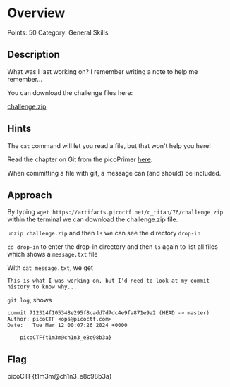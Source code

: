# Overview

Points: 50
Category: General Skills

## Description

What was I last working on? I remember writing a note to help me remember...

You can download the challenge files here:

[challenge.zip](https://artifacts.picoctf.net/c_titan/162/challenge.zip)

## Hints

The `cat` command will let you read a file, but that won't help you here!

Read the chapter on Git from the picoPrimer [here](https://primer.picoctf.org/#_git_version_control).

When committing a file with git, a message can (and should) be included.

## Approach

By typing `wget https://artifacts.picoctf.net/c_titan/76/challenge.zip` within the terminal we can download the challenge.zip file.

`unzip challenge.zip` and then `ls` we can see the directory `drop-in`

`cd drop-in` to enter the drop-in directory and then `ls` again to list all files which shows a `message.txt` file

With `cat message.txt`, we get

```text
This is what I was working on, but I'd need to look at my commit history to know why...
```

`git log`, shows

```text
commit 712314f105348e295f8cadd7d7dc4e9fa871e9a2 (HEAD -> master)
Author: picoCTF <ops@picoctf.com>
Date:   Tue Mar 12 00:07:26 2024 +0000

    picoCTF{t1m3m@ch1n3_e8c98b3a}
```

## Flag

picoCTF{t1m3m@ch1n3_e8c98b3a}

